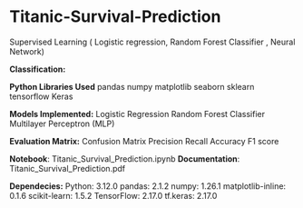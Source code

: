 # Titanic-Survival-Prediction
Supervised Learning ( Logistic regression, Random Forest Classifier , Neural Network)

**Classification:**

**Python Libraries Used**
pandas
numpy
matplotlib
seaborn
sklearn
tensorflow
Keras

**Models Implemented:**
Logistic Regression
Random Forest Classifier
Multilayer Perceptron (MLP)

**Evaluation Matrix:**
Confusion Matrix
Precision 
Recall
Accuracy
F1 score

**Notebook**: Titanic_Survival_Prediction.ipynb
**Documentation**: Titanic_Survival_Prediction.pdf

**Dependecies:**
Python: 3.12.0
pandas: 2.1.2
numpy: 1.26.1
matplotlib-inline: 0.1.6
scikit-learn: 1.5.2
TensorFlow: 2.17.0
tf.keras: 2.17.0




